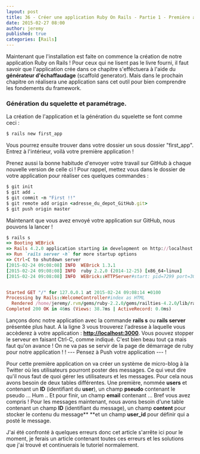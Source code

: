 ```yaml
---
layout: post
title: 36 - Créer une application Ruby On Rails - Partie 1 - Première application - Initiation à Ruby on Rails
date: 2015-02-27 08:00
author: jeremy
published: true
categories: [Rails]
---
```

Maintenant que l'installation est faite on commence la création de notre application Ruby on Rails !
Pour ceux qui ne lisent pas le livre fourni, il faut savoir que l'application crée dans ce chapitre s'efféctuera à l'aide du **générateur d'échaffaudage** (scaffold generator). Mais dans le prochain chapitre on réalisera une application sans cet outil pour bien comprendre les fondements du framework.

### **Génération du squelette et paramétrage.**
La création de l'application et la génération du squelette se font comme ceci :

```ruby
$ rails new first_app
```
<!--break-->

Vous pourrez ensuite trouver dans votre dossier un sous dossier "first_app". Entrez à l'intérieur, voilà votre première application !

Prenez aussi la bonne habitude d'envoyer votre travail sur GitHub à chaque nouvelle version de celle ci !
Pour rappel, mettez vous dans le dossier de votre application pour réaliser ces quelques commandes :

```ruby
$ git init
$ git add .
$ git commit -m "First !!"
$ git remote add origin <adresse_du_depot_GitHub.git>
$ git push origin master
```

Maintenant que vous avez envoyé votre application sur GitHub, nous pouvons la lancer !

```ruby
$ rails s
=> Booting WEBrick
=> Rails 4.2.0 application starting in development on http://localhost:3000
=> Run `rails server -h` for more startup options
=> Ctrl-C to shutdown server
[2015-02-24 09:08:08] INFO  WEBrick 1.3.1
[2015-02-24 09:08:08] INFO  ruby 2.2.0 (2014-12-25) [x86_64-linux]
[2015-02-24 09:08:08] INFO  WEBrick::HTTPServer#start: pid=7299 port=3000


Started GET "/" for 127.0.0.1 at 2015-02-24 09:08:14 +0100
Processing by Rails::WelcomeController#index as HTML
  Rendered /home/jeremy/.rvm/gems/ruby-2.2.0/gems/railties-4.2.0/lib/rails/templates/rails/welcome/index.html.erb (1.3ms)
Completed 200 OK in 46ms (Views: 38.7ms | ActiveRecord: 0.0ms)
```

Lançons donc notre application avec la commande **rails s** ou **rails server** présentée plus haut.
A la ligne 3 vous trouverez l'adresse à laquelle vous accèderez à votre application : <a href="http://localhost:3000/">**http://localhost:3000**</a>.
Vous pouvez stopper le serveur en faisant Ctrl-C, comme indiqué.
C'est bien beau tout ça mais faut qu'on avance ! On ne va pas se servir de la page de démarrage de ruby pour notre application !
! --- Pensez à Push votre application --- !



Pour cette première application on va créer un système de micro-blog à la Twitter où les utilisateurs pourront poster des messages. Ce qui veut dire qu'il nous faut de quoi gérer les utilisateurs et les messages. Pour cela nous avons besoin de deux tables différentes. Une première, nommée **users** et contenant un **ID** (identifiant du **user**), un champ **pseudo** contenant le pseudo ... Hum .. Et pour finir, un champ **email** contenant ... Bref vous avez compris !
Pour les messages maintenant, nous avons besoin d'une table contenant un champ **ID** (identifiant du message), un champ **content** pour stocker le contenu du message** **et un champ **user_id** pour définir qui a posté le message.




J'ai été confronté à quelques erreurs donc cet article s'arrête ici pour le moment, je ferais un article contenant toutes ces erreurs et les solutions que j'ai trouvé et continuerais le tutoriel normalement.
